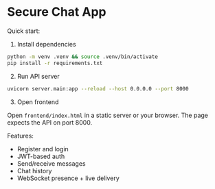 # Secure Chat App

Quick start:

1) Install dependencies

```bash
python -m venv .venv && source .venv/bin/activate
pip install -r requirements.txt
```

2) Run API server

```bash
uvicorn server.main:app --reload --host 0.0.0.0 --port 8000
```

3) Open frontend

Open `frontend/index.html` in a static server or your browser. The page expects the API on port 8000.

Features:
- Register and login
- JWT-based auth
- Send/receive messages
- Chat history
- WebSocket presence + live delivery